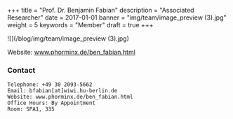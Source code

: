 +++
title = "Prof. Dr. Benjamin Fabian"
description = "Associated Researcher"
date = 2017-01-01
banner = "img/team/image_preview (3).jpg"
weight = 5
keywords = "Member"
draft = true
+++

<!--more-->


![](/blog/img/team/image_preview (3).jpg)




Website: www.phorminx.de/ben_fabian.html


###  Contact


	Telephone: +49 30 2093-5662
	Email: bfabian[at]wiwi.hu-berlin.de
	Website: www.phorminx.de/ben_fabian.html
	Office Hours: By Appointment
	Room: SPA1, 335
